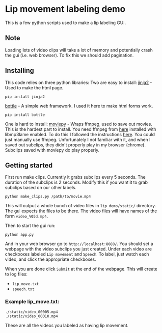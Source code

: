 # Lip movement labeling demo

This is a few python scripts used to make a lip labeling GUI.

## Note
Loading lots of video clips will take a lot of memory and potentially crash the gui (i.e. web browser). To fix this we should add pagination.

## Installing
This code relies on three python libraries:
Two are easy to install:
[jinja2][jinja2] - Used to make the html page.
```
pip install jinja2
```

[bottle][bottle] - A simple web framework. I used it here to make html forms work.
```
pip install bottle
```

One is hard to install:
[moviepy][moviepy] - Wraps ffmpeg, used to save out movies. This is the hardest part to install. You need ffmpeg from [here][ffmpeg] installed with libmp3lame enabled. To do this I followed the instructions [here][install]. You could just manually use ffmpeg. Unfortunately I not familiar with it, and when I saved out subclips, they didn't properly play in my browser (chrome). Subclips saved with moviepy do play properly.

## Getting started

First run make clips. Currently it grabs subclips every 5 seconds. The duration of the subclips is 2 seconds. Modify this if you want it to grab subclips based on our other labels.

```
python make_clips.py /path/to/movie.mp4
```

This will output a whole bunch of video files in `lip_demo/static/` directory. The gui expects the files to be there. The video files will have names of the form `video_%05d.mp4`.

Then to start the gui run:

```
python app.py
```

And in your web browser go to `http://localhost:8080/`. You should set a webpage with the video subclips you just created. Under each video are checkboxes labeled `Lip movement` and `Speech`. To label, just watch each video, and click the appropriate checkboxes.

When you are done click `Submit` at the end of the webpage. This will create to log files:
+ `lip_move.txt`
+ `speech.txt`


### Example lip_move.txt:
```
./static/video_00005.mp4
./static/video_00010.mp4
```

These are all the videos you labeled as having lip movement.

[moviepy]:http://zulko.github.io/moviepy/
[ffmpeg]:https://www.ffmpeg.org/
[jinja2]:http://jinja.pocoo.org/docs/dev/
[bottle]:http://bottlepy.org/docs/dev/index.html
[install]:https://trac.ffmpeg.org/wiki/CompilationGuide/Ubuntu
